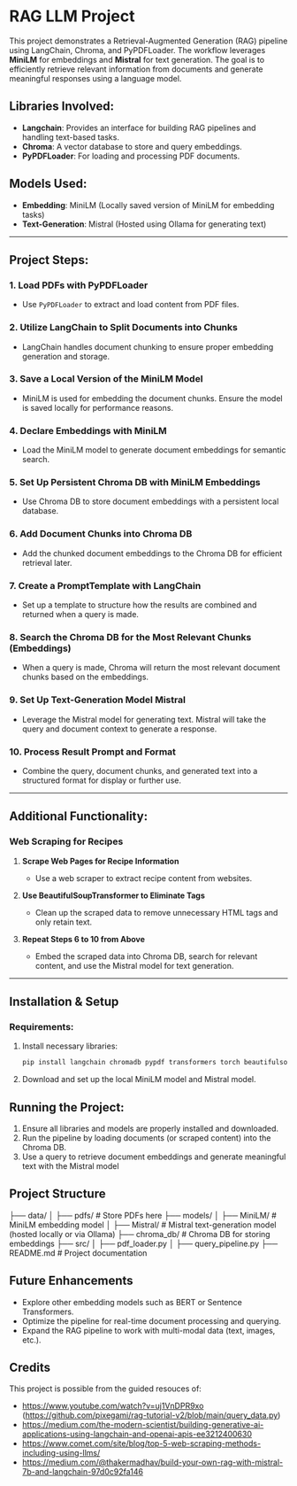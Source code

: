 # RAG LLM Project

This project demonstrates a Retrieval-Augmented Generation (RAG) pipeline using LangChain, Chroma, and PyPDFLoader. The workflow leverages **MiniLM** for embeddings and **Mistral** for text generation. The goal is to efficiently retrieve relevant information from documents and generate meaningful responses using a language model.

## Libraries Involved:
- **Langchain**: Provides an interface for building RAG pipelines and handling text-based tasks.
- **Chroma**: A vector database to store and query embeddings.
- **PyPDFLoader**: For loading and processing PDF documents.

## Models Used:
- **Embedding**: MiniLM (Locally saved version of MiniLM for embedding tasks)
- **Text-Generation**: Mistral (Hosted using Ollama for generating text)

---

## Project Steps:

### 1. Load PDFs with PyPDFLoader
   - Use `PyPDFLoader` to extract and load content from PDF files.

### 2. Utilize LangChain to Split Documents into Chunks
   - LangChain handles document chunking to ensure proper embedding generation and storage.

### 3. Save a Local Version of the MiniLM Model
   - MiniLM is used for embedding the document chunks. Ensure the model is saved locally for performance reasons.

### 4. Declare Embeddings with MiniLM
   - Load the MiniLM model to generate document embeddings for semantic search.

### 5. Set Up Persistent Chroma DB with MiniLM Embeddings
   - Use Chroma DB to store document embeddings with a persistent local database.

### 6. Add Document Chunks into Chroma DB
   - Add the chunked document embeddings to the Chroma DB for efficient retrieval later.

### 7. Create a PromptTemplate with LangChain
   - Set up a template to structure how the results are combined and returned when a query is made.

### 8. Search the Chroma DB for the Most Relevant Chunks (Embeddings)
   - When a query is made, Chroma will return the most relevant document chunks based on the embeddings.

### 9. Set Up Text-Generation Model Mistral
   - Leverage the Mistral model for generating text. Mistral will take the query and document context to generate a response.

### 10. Process Result Prompt and Format
   - Combine the query, document chunks, and generated text into a structured format for display or further use.

---

## Additional Functionality:

### Web Scraping for Recipes

1. **Scrape Web Pages for Recipe Information**
   - Use a web scraper to extract recipe content from websites.

2. **Use BeautifulSoupTransformer to Eliminate Tags**
   - Clean up the scraped data to remove unnecessary HTML tags and only retain text.

3. **Repeat Steps 6 to 10 from Above**
   - Embed the scraped data into Chroma DB, search for relevant content, and use the Mistral model for text generation.

---

## Installation & Setup

### Requirements:
1. Install necessary libraries:
   ```bash
   pip install langchain chromadb pypdf transformers torch beautifulsoup4
   ```
2. Download and set up the local MiniLM model and Mistral model.

## Running the Project:

1. Ensure all libraries and models are properly installed and downloaded.
2. Run the pipeline by loading documents (or scraped content) into the Chroma DB.
3. Use a query to retrieve document embeddings and generate meaningful text with the Mistral model

## Project Structure

├── data/
│   ├── pdfs/         # Store PDFs here
├── models/
│   ├── MiniLM/       # MiniLM embedding model
│   ├── Mistral/      # Mistral text-generation model (hosted locally or via Ollama)
├── chroma_db/        # Chroma DB for storing embeddings
├── src/
│   ├── pdf_loader.py
│   ├── query_pipeline.py
├── README.md         # Project documentation

## Future Enhancements

- Explore other embedding models such as BERT or Sentence Transformers.
- Optimize the pipeline for real-time document processing and querying.
- Expand the RAG pipeline to work with multi-modal data (text, images, etc.).

## Credits
This project is possible from the guided resouces of:
- https://www.youtube.com/watch?v=uj1VnDPR9xo (https://github.com/pixegami/rag-tutorial-v2/blob/main/query_data.py)
- https://medium.com/the-modern-scientist/building-generative-ai-applications-using-langchain-and-openai-apis-ee3212400630
- https://www.comet.com/site/blog/top-5-web-scraping-methods-including-using-llms/
- https://medium.com/@thakermadhav/build-your-own-rag-with-mistral-7b-and-langchain-97d0c92fa146
